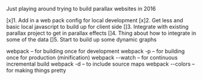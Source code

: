 Just playing around trying to build parallax websites in 2016

[x]1. Add in a web pack config for local development
[x]2. Get less and basic local javascript to build up for client side
[]3. Integrate with existing parallax project to get in parallax effects
[]4. Thing about how to integrate in some of the data
[]5. Start to build up some dynamic graphs

webpack – for building once for development
webpack -p – for building once for production (minification)
webpack --watch – for continuous incremental build
webpack -d – to include source maps
webpack --colors – for making things pretty
